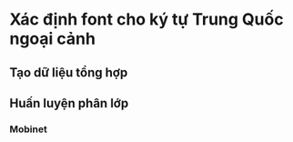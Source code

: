 # Xác định font cho ký tự Trung Quốc ngoại cảnh

## Tạo dữ liệu tổng hợp


## Huấn luyện phân lớp
### Mobinet
